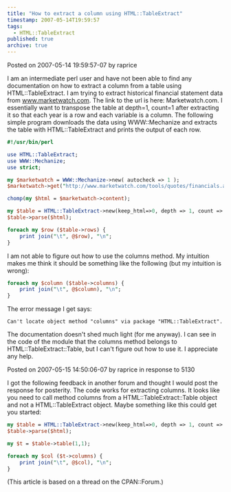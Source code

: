 ```yaml
---
title: "How to extract a column using HTML::TableExtract"
timestamp: 2007-05-14T19:59:57
tags:
  - HTML::TableExtract
published: true
archive: true
---
```




Posted on 2007-05-14 19:59:57-07 by raprice

I am an intermediate perl user and have not been able to find
any documentation on how to extract a column from a table using
HTML::TableExtract. I am trying to extract historical financial
statement data from www.marketwatch.com. The link to the url is here: Marketwatch.com.
I essentially want to transpose the table at depth=1, count=1 after extracting
it so that each year is a row and each variable is a column.
The following simple program downloads the data using
WWW::Mechanize and extracts the table with HTML::TableExtract
and prints the output of each row.

```perl
#!/usr/bin/perl

use HTML::TableExtract;
use WWW::Mechanize;
use strict;

my $marketwatch = WWW::Mechanize->new( autocheck => 1 );
$marketwatch->get("http://www.marketwatch.com/tools/quotes/financials.asp?symb=ABSD&sid=0&report=2&freq=0");

chomp(my $html = $marketwatch->content);

my $table = HTML::TableExtract->new(keep_html=>0, depth => 1, count => 1, br_translate => 0 );
$table->parse($html);

foreach my $row ($table->rows) {
    print join("\t", @$row), "\n";
}
```

I am not able to figure out how to use the columns method.
My intuition makes me think it should be something like the following
(but my intuition is wrong):

```perl
foreach my $column ($table->columns) {
    print join("\t", @$column), "\n";
}
```

The error message I get says:

```
Can't locate object method "columns" via package "HTML::TableExtract".
```

The documentation doesn't shed much light (for me anyway).
I can see in the code of the module that the columns method
belongs to HTML::TableExtract::Table, but I can't figure out how to use it.
I appreciate any help.

Posted on 2007-05-15 14:50:06-07 by raprice in response to 5130

I got the following feedback in another forum and thought
I would post the response for posterity. The code works for extracting columns.
It looks like you need to call method columns from a
HTML::TableExtract::Table object and not a HTML::TableExtract object.
Maybe something like this could get you started:

```perl
my $table = HTML::TableExtract->new(keep_html=>0, depth => 1, count => 1, br_translate => 0 );
$table->parse($html);

my $t = $table->table(1,1);

foreach my $col ($t->columns) {
    print join("\t", @$col), "\n";
}
```

(This article is based on a thread on the CPAN::Forum.)
<!-- from http://cpanforum.com/threads/5130 -->


